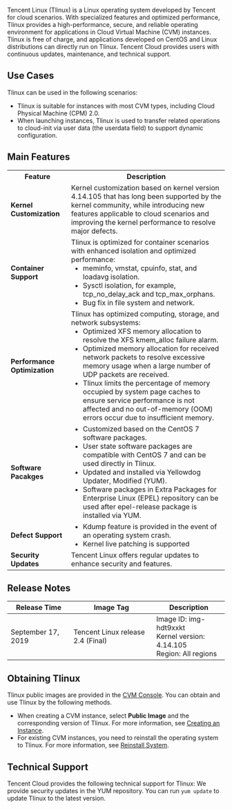 
Tencent Linux (Tlinux) is a Linux operating system developed by Tencent for cloud scenarios. With specialized features and optimized performance, Tlinux provides a high-performance, secure, and reliable operating environment for applications in Cloud Virtual Machine (CVM) instances. Tlinux is free of charge, and applications developed on CentOS and Linux distributions can directly run on Tlinux. Tencent Cloud provides users with continuous updates, maintenance, and technical support.

## Use Cases
Tlinux can be used in the following scenarios:
- Tlinux is suitable for instances with most CVM types, including Cloud Physical Machine (CPM) 2.0.
- When launching instances, Tlinux is used to transfer related operations to cloud-init via user data (the userdata field) to support dynamic configuration.

## Main Features

<table>
	<tr><th>Feature</th><th>Description</th></tr>
	<tr><td><b>Kernel Customization</b></td><td>Kernel customization based on kernel version 4.14.105 that has long been supported by the kernel community, while introducing new features applicable to cloud scenarios and improving the kernel performance to resolve major defects.</td></tr>
	<tr><td><b>Container Support</b></td><td>Tlinux is optimized for container scenarios with enhanced isolation and optimized performance: <ul style="margin: 0;"><li>meminfo, vmstat, cpuinfo, stat, and loadavg isolation.</li><li>Sysctl isolation, for example, tcp_no_delay_ack and tcp_max_orphans.</li><li>Bug fix in file system and network.</li></ul></td></tr>
	<tr><td><b>Performance Optimization</b></td><td>Tlinux has optimized computing, storage, and network subsystems:<ul style="margin: 0;"><li>Optimized XFS memory allocation to resolve the XFS kmem_alloc failure alarm.</li><li>Optimized memory allocation for received network packets to resolve excessive memory usage when a large number of UDP packets are received.</li><li>Tlinux limits the percentage of memory occupied by system page caches to ensure service performance is not affected and no out-of-memory (OOM) errors occur due to insufficient memory.</li></ul></td></tr>
	<tr><td><b>Software Pacakges</b></td><td><ul style="margin: 0;"><li>Customized based on the CentOS 7 software packages.</li><li>User state software packages are compatible with CentOS 7 and can be used directly in Tlinux.</li><li>Updated and installed via Yellowdog Updater, Modified (YUM).</li><li>Software packages in Extra Packages for Enterprise Linux (EPEL) repository can be used after epel-release package is installed via YUM.</li></ul></td></tr>
	<tr><td><b>Defect Support</b></td><td><ul style="margin: 0;"><li>Kdump feature is provided in the event of an operating system crash.</li><li>Kernel live patching is supported</li></ul></td></tr>
	<tr><td><b>Security Updates</b></td><td>Tencent Linux offers regular updates to enhance security and features.</td></tr>
</table>

## Release Notes

| Release Time | Image Tag | Description |
|---------|---------|---------|
| September 17, 2019 | Tencent Linux release 2.4 (Final) | Image ID: img-hdt9xxkt<br>Kernel version: 4.14.105<br>Region: All regions |

## Obtaining Tlinux
Tlinux public images are provided in the [CVM Console](https://console.cloud.tencent.com/cvm). You can obtain and use Tlinux by the following methods.
- When creating a CVM instance, select **Public Image** and the corresponding version of Tlinux.
For more information, see [Creating an Instance](http://intl.cloud.tencent.com/document/product/213/4855).
- For existing CVM instances, you need to reinstall the operating system to Tlinux.
For more information, see [Reinstall System](http://intl.cloud.tencent.com/document/product/213/4933).

## Technical Support
Tencent Cloud provides the following technical support for Tlinux:
We provide security updates in the YUM repository. You can run `yum update` to update Tlinux to the latest version.
